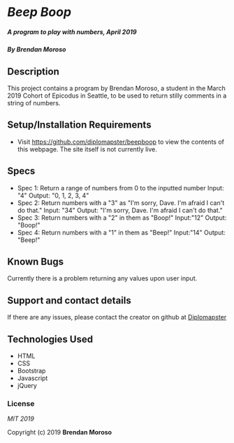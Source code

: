 # _Beep Boop_

##### _A program to play with numbers, April 2019_

##### By **Brendan Moroso**

## Description

This project contains a program by Brendan Moroso, a student in the March 2019 Cohort of Epicodus in Seattle, to be used to return stilly comments in a string of numbers.

## Setup/Installation Requirements

* Visit https://github.com/diplomapster/beepboop to view the contents of this webpage. The site itself is not currently live.

## Specs

* Spec 1: Return a range of numbers from 0 to the inputted number
    Input: "4"
    Output: "0, 1, 2, 3, 4"
* Spec 2: Return numbers with a "3" as "I'm sorry, Dave. I'm afraid I can't do that."
    Input: "34"
    Output: "I'm sorry, Dave. I'm afraid I can't do that."
* Spec 3: Return numbers with a "2" in them as "Boop!"
    Input:"12"
    Output: "Boop!"
* Spec 4: Return numbers with a "1" in them as "Beep!"
    Input:"14"
    Output: "Beep!"

## Known Bugs
  Currently there is a problem returning any values upon user input.

## Support and contact details

If there are any issues, please contact the creator on github at [Diplomapster](https://github.com/diplomapster)

## Technologies Used

* HTML
* CSS
* Bootstrap
* Javascript
* jQuery

### License

*MIT 2019*

Copyright (c) 2019 **Brendan Moroso**
